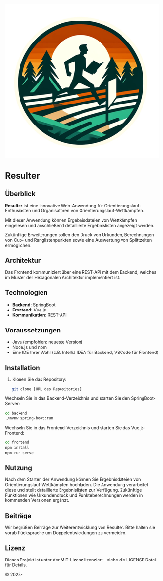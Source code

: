 ![Resulter Logo](Logo_Resulter.png)

# **Resulter**

## Überblick

**Resulter** ist eine innovative Web-Anwendung für Orientierungslauf-Enthusiasten und Organisatoren von
Orientierungslauf-Wettkämpfen.

Mit dieser Anwendung können Ergebnisdateien von Wettkämpfen eingelesen und anschließend detaillierte Ergebnislisten
angezeigt werden.

Zukünftige Erweiterungen sollen den Druck von Urkunden, Berechnungen von Cup- und Ranglistenpunkten sowie eine
Auswertung von Splittzeiten ermöglichen.

## Architektur

Das Frontend kommuniziert über eine REST-API mit dem Backend, welches im Muster der Hexagonalen Architektur
implementiert ist.

## Technologien

- **Backend**: SpringBoot
- **Frontend**: Vue.js
- **Kommunikation**: REST-API

## Voraussetzungen

- Java (empfohlen: neueste Version)
- Node.js und npm
- Eine IDE Ihrer Wahl (z.B. IntelliJ IDEA für Backend, VSCode für Frontend)

## Installation

1. Klonen Sie das Repository:

```bash
   git clone [URL des Repositories]
````

Wechseln Sie in das Backend-Verzeichnis und starten Sie den SpringBoot-Server:

```bash
cd backend
./mvnw spring-boot:run
```

Wechseln Sie in das Frontend-Verzeichnis und starten Sie das Vue.js-Frontend:

```bash
cd frontend
npm install
npm run serve
```

## Nutzung

Nach dem Starten der Anwendung können Sie Ergebnisdateien von Orientierungslauf-Wettkämpfen hochladen. Die Anwendung
verarbeitet diese und stellt detaillierte Ergebnislisten zur Verfügung. Zukünftige Funktionen wie Urkundendruck und
Punkteberechnungen werden in kommenden Versionen ergänzt.

## Beiträge

Wir begrüßen Beiträge zur Weiterentwicklung von Resulter. Bitte halten sie vorab Rücksprache um Doppelentwicklungen zu
vermeiden.

## Lizenz

Dieses Projekt ist unter der MIT-Lizenz lizenziert - siehe die LICENSE Datei für Details.

© 2023-